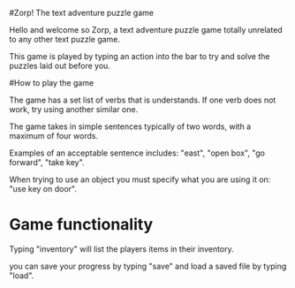 #Zorp! The text adventure puzzle game 

Hello and welcome so Zorp, a text adventure puzzle game totally unrelated to any other text puzzle game.

This game is played by typing an action into the bar to try and solve the puzzles laid out before you.

#How to play the game

The game has a set list of verbs that is understands. If one verb does not work, try using another
similar one.

The game takes in simple sentences typically of two words, with a maximum of four words.

Examples of an acceptable sentence includes: "east", "open box", "go forward", "take key".

When trying to use an object you must specify what you are using it on: "use key on door".

# Game functionality

Typing "inventory" will list the players items in their inventory.

you can save your progress by typing "save" and load a saved file by typing "load".

